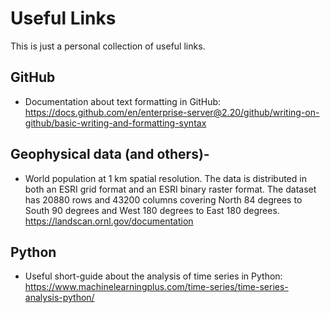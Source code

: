 # Useful Links
This is just a personal collection of useful links.

## GitHub
- Documentation about text formatting in GitHub: https://docs.github.com/en/enterprise-server@2.20/github/writing-on-github/basic-writing-and-formatting-syntax

## Geophysical data (and others)-
- World population at 1 km spatial resolution. The data is distributed in both an ESRI grid format and an ESRI binary raster format. The dataset has 20880 rows and 43200 columns covering North 84 degrees to South 90 degrees and West 180 degrees to East 180 degrees. https://landscan.ornl.gov/documentation

## Python
- Useful short-guide about the analysis of time series in Python: https://www.machinelearningplus.com/time-series/time-series-analysis-python/

